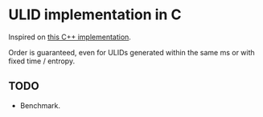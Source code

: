 # ULID implementation in C

Inspired on [this C++ implementation](https://github.com/suyash/ulid).

Order is guaranteed, even for ULIDs generated within the same ms
or with fixed time / entropy.

## TODO

* Benchmark.
